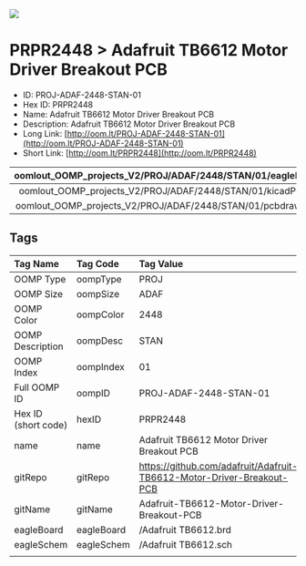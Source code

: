 


  
![][im]
# PRPR2448 > Adafruit TB6612 Motor Driver Breakout PCB

- ID: PROJ-ADAF-2448-STAN-01
- Hex ID: PRPR2448
- Name: Adafruit TB6612 Motor Driver Breakout PCB
- Description: Adafruit TB6612 Motor Driver Breakout PCB
- Long Link: [http://oom.lt/PROJ-ADAF-2448-STAN-01](http://oom.lt/PROJ-ADAF-2448-STAN-01)
- Short Link: [http://oom.lt/PRPR2448](http://oom.lt/PRPR2448)
  

|oomlout_OOMP_projects_V2/PROJ/ADAF/2448/STAN/01/eagleImage.png|oomlout_OOMP_projects_V2/PROJ/ADAF/2448/STAN/01/eagleSchemImage.png|oomlout_OOMP_projects_V2/PROJ/ADAF/2448/STAN/01/kicadPcb3dFront.png|oomlout_OOMP_projects_V2/PROJ/ADAF/2448/STAN/01/kicadPcb3dBack.png|
| :---: | :---: | :---: | :---: |
|oomlout_OOMP_projects_V2/PROJ/ADAF/2448/STAN/01/kicadPcb3d.png|oomlout_OOMP_projects_V2/PROJ/ADAF/2448/STAN/01/bomBack.png|oomlout_OOMP_projects_V2/PROJ/ADAF/2448/STAN/01/bomFront.png|oomlout_OOMP_projects_V2/PROJ/ADAF/2448/STAN/01/pcbdraw.svg|
|oomlout_OOMP_projects_V2/PROJ/ADAF/2448/STAN/01/pcbdrawBack.svg||||

## Tags
  

|Tag Name|Tag Code|Tag Value|
| :--- | :--- | :--- |
|OOMP Type|oompType|PROJ|
|OOMP Size|oompSize|ADAF|
|OOMP Color|oompColor|2448|
|OOMP Description|oompDesc|STAN|
|OOMP Index|oompIndex|01|
|Full OOMP ID|oompID|PROJ-ADAF-2448-STAN-01|
|Hex ID (short code)|hexID|PRPR2448|
|name|name|Adafruit TB6612 Motor Driver Breakout PCB|
|gitRepo|gitRepo|https://github.com/adafruit/Adafruit-TB6612-Motor-Driver-Breakout-PCB|
|gitName|gitName|Adafruit-TB6612-Motor-Driver-Breakout-PCB|
|eagleBoard|eagleBoard|/Adafruit TB6612.brd|
|eagleSchem|eagleSchem|/Adafruit TB6612.sch|
||||



[im]: PROJ/ADAF/2448/STAN/01/kicadPcb3d_450.png
